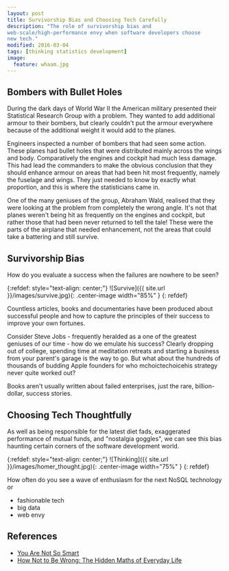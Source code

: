 ```yaml
---
layout: post
title: Survivorship Bias and Choosing Tech Carefully 
description: "The role of survivorship bias and
web-scale/high-performance envy when software developers choose
new tech."
modified: 2016-03-04
tags: [thinking statistics development]
image:
  feature: whaam.jpg
---
```


## Bombers with Bullet Holes

During the dark days of World War II the American military presented
their Statistical Research Group with a problem. They wanted to add additional armour to
their bombers, but clearly couldn't put the armour everywhere because
of the additional weight it would add to the planes.

Engineers inspected a number of bombers that had seen some action. These
planes had bullet holes that were distributed mainly across the wings
and body. Comparatively the engines and cockpit had much less damage. This had lead the commanders to make the obvious conclusion that
they should enhance armour on areas that had been hit most
frequently, namely the fuselage and wings. They just needed to know by
exactly what proportion, and this
is where the statisticians came in.

One of the many geniuses of the group, Abraham Wald, realised that they
were looking at the problem from completely the wrong angle. It's not
that planes weren't being hit as frequently on the engines and cockpit,
but rather those that had been never returned to tell the tale! These
were the parts of the airplane that needed enhancement, not the areas
that could take a battering and still survive.

## Survivorship Bias

How do you evaluate a success when the failures are nowhere
to be seen?

{:refdef: style="text-align: center;"}
![Survive]({{ site.url }}/images/survive.jpg){:
.center-image width="85%" }
{: refdef}

Countless articles, books and documentaries have been produced about
successful people and how to capture the principles of their success to
improve your own fortunes.

Consider Steve Jobs - frequently heralded as a one of the greatest
geniuses of our time - how do we emulate his success? Clearly dropping
out of college, spending time at meditation retreats and starting a
business from your parent's garage is the way to go. But what about
the hundreds of thousands of budding Apple founders for who mchoictechoicehis
strategy never quite worked out?

Books aren't usually written about failed enterprises,
just the rare, billion-dollar, success stories.

## Choosing Tech Thoughtfully

As well as being responsible for the latest diet fads, exaggerated
performance of mutual funds, and "nostalgia goggles", we can see this
bias haunting certain corners of the software development world.

{:refdef: style="text-align: center;"}
![Thinking]({{ site.url }}/images/homer_thought.jpg){:
.center-image width="75%" }
{: refdef}

How often do you see a wave of enthusiasm for the next NoSQL
technology or 

* fashionable tech
* big data
* web envy


## References

* [You Are Not So
  Smart](https://youarenotsosmart.com/2013/05/23/survivorship-bias/)
* [How Not to Be Wrong: The Hidden Maths of Everyday Life](https://www.amazon.co.uk/dp/071819604X)

